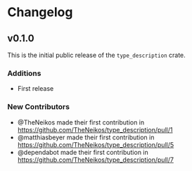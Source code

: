 # Changelog

## v0.1.0

This is the initial public release of the `type_description` crate.

### Additions

* First release

### New Contributors

* @TheNeikos made their first contribution in https://github.com/TheNeikos/type_description/pull/1
* @matthiasbeyer made their first contribution in https://github.com/TheNeikos/type_description/pull/5
* @dependabot made their first contribution in https://github.com/TheNeikos/type_description/pull/7
